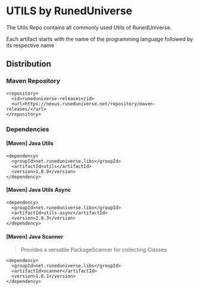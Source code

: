 # UTILS by RunedUniverse
The Utils Repo contains all commonly used Utils of RunedUniverse.

Each artifact starts with the name of the programming language followed by its respective name

## Distribution

### Maven Repository
```
<repository>
  <id>runeduniverse-releases</id>
  <url>https://nexus.runeduniverse.net/repository/maven-releases/</url>
</repository>
```
### Dependencies

#### [Maven] Java Utils
```
<dependency>
  <groupId>net.runeduniverse.libs</groupId>
  <artifactId>utils</artifactId>
  <version>1.0.0</version>
</dependency>
```

#### [Maven] Java Utils Async
```
<dependency>
  <groupId>net.runeduniverse.libs</groupId>
  <artifactId>utils-async</artifactId>
  <version>2.0.3</version>
</dependency>
```

#### [Maven] Java Scanner
> Provides a versatile PackageScanner for collecting Classes
```
<dependency>
  <groupId>net.runeduniverse.libs</groupId>
  <artifactId>scanner</artifactId>
  <version>1.0.1</version>
</dependency>
```
